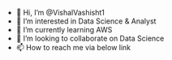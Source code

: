 - 👋 Hi, I’m @VishalVashisht1
- 👀 I’m interested in Data Science & Analyst
- 🌱 I’m currently learning AWS 
- 💞️ I’m looking to collaborate on Data Science
- 📫 How to reach me via below link 

<!---
VishalVashisht1/VishalVashisht1 is a ✨ special ✨ repository because its `README.md` (this file) appears on your GitHub profile.
You can click the Preview link to take a look at your changes.
--->
